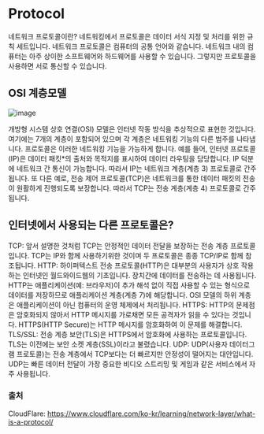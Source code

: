 # Protocol

네트워크 프로토콜이란?
네트워킹에서 프로토콜은 데이터 서식 지정 및 처리를 위한 규칙 세트입니다. 네트워크 프로토콜은 컴퓨터의 공통 언어와 같습니다. 네트워크 내의 컴퓨터는 아주 상이한 소프트웨어와 하드웨어를 사용할 수 있습니다. 그렇지만 프로토콜을 사용하면 서로 통신할 수 있습니다.


## OSI 계층모델

![image](https://github.com/user-attachments/assets/a8256cbb-b186-497a-bd07-53523c02a467)


개방형 시스템 상호 연결(OSI) 모델은 인터넷 작동 방식을 추상적으로 표현한 것입니다. 여기에는 7개의 계층이 포함되어 있으며 각 계층은 네트워킹 기능의 다른 범주를 나타냅니다.
프로토콜은 이러한 네트워킹 기능을 가능하게 합니다. 예를 들어, 인터넷 프로토콜(IP)은 데이터 패킷*의 출처와 목적지를 표시하여 데이터 라우팅을 담당합니다. IP 덕분에 네트워크 간 통신이 가능합니다. 따라서 IP는 네트워크 계층(계층 3) 프로토콜로 간주됩니다.
또 다른 예로, 전송 제어 프로토콜(TCP)은 네트워크를 통한 데이터 패킷의 전송이 원활하게 진행되도록 보장합니다. 따라서 TCP는 전송 계층(계층 4) 프로토콜로 간주됩니다.


## 인터넷에서 사용되는 다른 프로토콜은?

TCP: 앞서 설명한 것처럼 TCP는 안정적인 데이터 전달을 보장하는 전송 계층 프로토콜입니다. TCP는 IP와 함께 사용하기위한 것이며 두 프로토콜은 종종 TCP/IP로 함께 참조됩니다.
HTTP: 하이퍼텍스트 전송 프로토콜(HTTP)은 대부분의 사용자가 상호 작용하는 인터넷인 월드와이드웹의 기초입니다. 장치간에 데이터를 전송하는 데 사용됩니다. HTTP는 애플리케이션(예: 브라우저)이 추가 해석 없이 직접 사용할 수 있는 형식으로 데이터를 저장하므로 애플리케이션 계층(계층 7)에 해당합니다. OSI 모델의 하위 계층은 애플리케이션이 아닌 컴퓨터의 운영 체제에서 처리됩니다.
HTTPS: HTTP의 문제점은 암호화되지 않아서 HTTP 메시지를 가로채면 모든 공격자가 읽을 수 있다는 것입니다. HTTPS(HTTP Secure)는 HTTP 메시지를 암호화하여 이 문제를 해결합니다.
TLS/SSL: 전송 계층 보안(TLS)은 HTTPS에서 암호화에 사용하는 프로토콜입니다. TLS는 이전에는 보안 소켓 계층(SSL)이라고 불렸습니다.
UDP: UDP(사용자 데이터그램 프로토콜)는 전송 계층에서 TCP보다는 더 빠르지만 안정성이 떨어지는 대안입니다. UDP는 빠른 데이터 전달이 가장 중요한 비디오 스트리밍 및 게임과 같은 서비스에서 자주 사용됩니다.


### 출처
CloudFlare: https://www.cloudflare.com/ko-kr/learning/network-layer/what-is-a-protocol/
